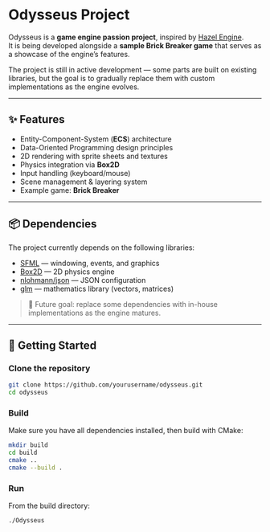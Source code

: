 # Odysseus Project

Odysseus is a **game engine passion project**, inspired by [Hazel Engine](https://github.com/TheCherno/Hazel).  
It is being developed alongside a **sample Brick Breaker game** that serves as a showcase of the engine’s features.

The project is still in active development — some parts are built on existing libraries, but the goal is to gradually replace them with custom implementations as the engine evolves.

---

## ✨ Features
- Entity-Component-System (**ECS**) architecture
- Data-Oriented Programming design principles
- 2D rendering with sprite sheets and textures
- Physics integration via **Box2D**
- Input handling (keyboard/mouse)
- Scene management & layering system
- Example game: **Brick Breaker**

---

## 📦 Dependencies
The project currently depends on the following libraries:

- [SFML](https://www.sfml-dev.org/) — windowing, events, and graphics
- [Box2D](https://github.com/erincatto/box2d) — 2D physics engine
- [nlohmann/json](https://github.com/nlohmann/json) — JSON configuration
- [glm](https://github.com/g-truc/glm) — mathematics library (vectors, matrices)

> 🔧 Future goal: replace some dependencies with in-house implementations as the engine matures.

---

## 🚀 Getting Started

### Clone the repository
```bash
git clone https://github.com/yourusername/odysseus.git
cd odysseus
```
### Build
Make sure you have all dependencies installed, then build with CMake:
```bash
mkdir build
cd build
cmake ..
cmake --build .
```
### Run
From the build directory:
```bash
./Odysseus
```
